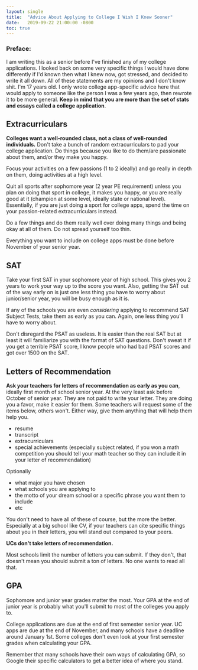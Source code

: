 ```yaml
---
layout: single
title:  "Advice About Applying to College I Wish I Knew Sooner"
date:   2019-09-22 21:00:00 -0800
toc: true
---
```

### Preface:
I am writing this as a senior before I've finished any of my college applications. I looked back on some very specific things I would have done differently if I'd known then what I knew now, got stressed, and decided to write it all down. All of these statements are my opinions and I don't know shit. I'm 17 years old. I only wrote college app-specific advice here that would apply to someone like the person I was a few years ago, then rewrote it to be more general.
**Keep in mind that you are more than the set of stats and essays called a college application**.


## Extracurriculars
**Colleges want a well-rounded class, not a class of well-rounded individuals.** Don't take a bunch of random extracurriculars to pad your college application. Do things because you like to do them/are passionate about them, and/or they make you happy.

Focus your activities on a few passions (1 to 2 ideally) and go really in depth on them, doing activities at a high level.

Quit all sports after sophomore year (2 year PE requirement) unless you plan on doing that sport in college, it makes you happy, or you are really good at it (champion at some level, ideally state or national level). Essentially, if you are just doing a sport for college apps, spend the time on your passion-related extracurriculars instead.

Do a few things and do them really well over doing many things and being okay at all of them. Do not spread yourself too thin.

Everything you want to include on college apps must be done before November of your senior year.


## SAT
Take your first SAT in your sophomore year of high school. This gives you 2 years to work your way up to the score you want. Also, getting the SAT out of the way early on is just one less thing you have to worry about junior/senior year, you will be busy enough as it is.

If any of the schools you are even *considering* applying to recommend SAT Subject Tests, take them as early as you can. Again, one less thing you'll have to worry about.

Don't disregard the PSAT as useless. It is easier than the real SAT but at least it will familiarize you with the format of SAT questions. Don't sweat it if you get a terrible PSAT score, I know people who had bad PSAT scores and got over 1500 on the SAT.


## Letters of Recommendation
**Ask your teachers for letters of recommendation as early as you can**, ideally first month of school senior year. At the very least ask before October of senior year. They are not paid to write your letter. They are doing you a favor, make it easier for them. Some teachers will request some of the items below, others won't. Either way, give them anything that will help them help you.

- resume
- transcript
- extracurriculars
- special achievements (especially subject related, if you won a math competition you should tell your math teacher so they can include it in your letter of recommendation)

Optionally
- what major you have chosen
- what schools you are applying to
- the motto of your dream school or a specific phrase you want them to include
- etc

You don't need to have all of these of course, but the more the better. Especially at a big school like CV, if your teachers can cite specific things about you in their letters, you will stand out compared to your peers.

**UCs don't take letters of recommendation.**

Most schools limit the number of letters you can submit. If they don't, that doesn't mean you should submit a ton of letters. No one wants to read all that.


## GPA
Sophomore and junior year grades matter the most. Your GPA at the end of junior year is probably what you'll submit to most of the colleges you apply to.

College applications are due at the end of first semester senior year. UC apps are due at the end of November, and many schools have a deadline around January 1st. Some colleges don't even look at your first semester grades when calculating your GPA.

Remember that many schools have their own ways of calculating GPA, so Google their specific calculators to get a better idea of where you stand.
